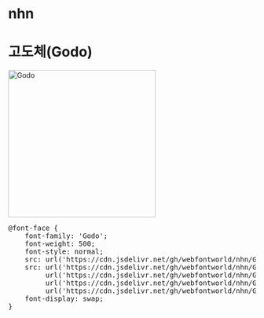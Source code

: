 # nhn

# 고도체(Godo)

<a href="https://wess.tistory.com" target="_blank">
    <img src="https://webfontworld.github.io/nhn/Godo.jpg" alt="Godo" style="width:300px">
</a>

<pre>
@font-face {
    font-family: 'Godo';
    font-weight: 500;
    font-style: normal;
    src: url('https://cdn.jsdelivr.net/gh/webfontworld/nhn/Godo.eot');
    src: url('https://cdn.jsdelivr.net/gh/webfontworld/nhn/Godo.eot?#iefix') format('embedded-opentype'),
         url('https://cdn.jsdelivr.net/gh/webfontworld/nhn/Godo.woff2') format('woff2'),
         url('https://cdn.jsdelivr.net/gh/webfontworld/nhn/Godo.woff') format('woff'),
         url('https://cdn.jsdelivr.net/gh/webfontworld/nhn/Godo.ttf') format("truetype");
    font-display: swap;
} 
</pre>
